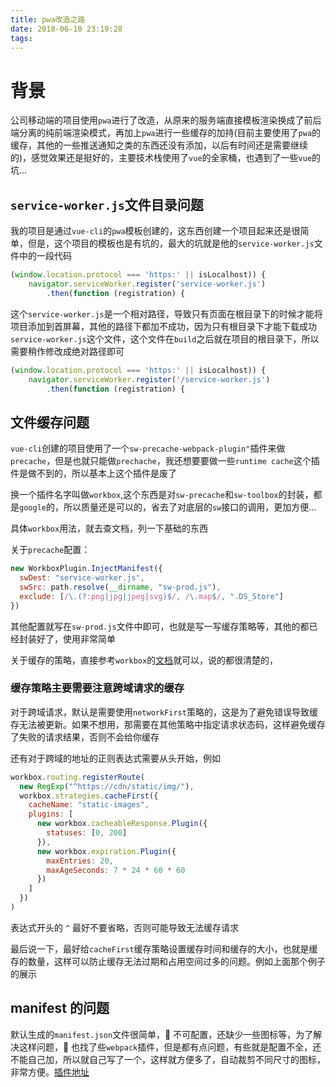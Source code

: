 ```yaml
---
title: pwa改造之路
date: 2018-06-10 23:19:28
tags:
---
```


# 背景

公司移动端的项目使用`pwa`进行了改造，从原来的服务端直接模板渲染换成了前后端分离的纯前端渲染模式，再加上`pwa`进行一些缓存的加持(目前主要使用了`pwa`的缓存，其他的一些推送通知之类的东西还没有添加，以后有时间还是需要继续的)，感觉效果还是挺好的，主要技术栈使用了`vue`的全家桶，也遇到了一些`vue`的坑...

## `service-worker.js`文件目录问题

我的项目是通过`vue-cli`的`pwa`模板创建的，这东西创建一个项目起来还是很简单，但是，这个项目的模板也是有坑的，最大的坑就是他的`service-worker.js`文件中的一段代码

```js
(window.location.protocol === 'https:' || isLocalhost)) {
    navigator.serviceWorker.register('service-worker.js')
        .then(function (registration) {
```

这个`service-worker.js`是一个相对路径，导致只有页面在根目录下的时候才能将项目添加到首屏幕，其他的路径下都加不成功，因为只有根目录下才能下载成功`service-worker.js`这个文件，这个文件在`build`之后就在项目的根目录下，所以需要稍作修改成绝对路径即可

```js
(window.location.protocol === 'https:' || isLocalhost)) {
    navigator.serviceWorker.register('/service-worker.js')
        .then(function (registration) {
```

## 文件缓存问题

`vue-cli`创建的项目使用了一个`sw-precache-webpack-plugin"`插件来做`precache`，但是也就只能做`prechache`，我还想要要做一些`runtime cache`这个插件是做不到的，所以基本上这个插件是废了

换一个插件名字叫做`workbox`,这个东西是对`sw-precache`和`sw-toolbox`的封装，都是`google`的，所以质量还是可以的，省去了对底层的`sw`接口的调用，更加方便...

具体`workbox`用法，就去查文档，列一下基础的东西

关于`precache`配置：

```js
new WorkboxPlugin.InjectManifest({
  swDest: "service-worker.js",
  swSrc: path.resolve(__dirname, "sw-prod.js"),
  exclude: [/\.(?:png|jpg|jpeg|svg)$/, /\.map$/, ".DS_Store"]
})
```

其他配置就写在`sw-prod.js`文件中即可，也就是写一写缓存策略等，其他的都已经封装好了，使用非常简单

关于缓存的策略，直接参考`workbox`的[文档](https://developers.google.com/web/tools/workbox/)就可以，说的都很清楚的，

### 缓存策略主要需要注意跨域请求的缓存

对于跨域请求，默认是需要使用`networkFirst`策略的，这是为了避免错误导致缓存无法被更新。如果不想用，那需要在其他策略中指定请求状态码，这样避免缓存了失败的请求结果，否则不会给你缓存

还有对于跨域的地址的正则表达式需要从头开始，例如

```js
workbox.routing.registerRoute(
  new RegExp("^https://cdn/static/img/"),
  workbox.strategies.cacheFirst({
    cacheName: "static-images",
    plugins: [
      new workbox.cacheableResponse.Plugin({
        statuses: [0, 200]
      }),
      new workbox.expiration.Plugin({
        maxEntries: 20,
        maxAgeSeconds: 7 * 24 * 60 * 60
      })
    ]
  })
)
```

表达式开头的 `^` 最好不要省略，否则可能导致无法缓存请求

最后说一下，最好给`cacheFirst`缓存策略设置缓存时间和缓存的大小，也就是缓存的数量，这样可以防止缓存无法过期和占用空间过多的问题。例如上面那个例子的展示

## manifest 的问题

默认生成的`manifest.json`文件很简单， 不可配置，还缺少一些图标等，为了解决这样问题， 也找了些`webpack`插件，但是都有点问题，有些就是配置不全，还不能自己加，所以就自己写了一个，这样就方便多了，自动裁剪不同尺寸的图标，非常方便。[插件地址](https://github.com/lujin123/html-webpack-manifest-plugin)
